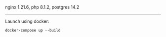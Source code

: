 nginx 1.21.6, php 8.1.2, postgres 14.2

<hr>

<p>Launch using docker:</p>
<code>docker-compose up --build</code>